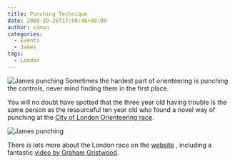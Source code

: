 ```yaml
---
title: Punching Technique
date: 2008-10-26T17:58:46+00:00
author: simon
categories:
  - Events
  - James
tags:
  - London
---
```


![James punching](/images/jamespunching2.jpeg 'James punching at O-Ringen 2000')
Sometimes the hardest part of orienteering is punching the controls, never mind finding them in the first place.

<!--more-->

You will no doubt have spotted that the three year old having trouble is the same person as the resourceful ten year old who found a novel way of punching at the <a href="http://www.cityrace.org/">City of London Orienteering race</a>.

![James punching](/images/jamesoldpunch.jpeg 'James punching at the London City Race 2008')

There is lots more about the London race on the <a href="http://www.cityrace.org/">website</a> , including a fantastic <a href="http://grahamgristwood.blogspot.com/2008/10/london-city-race.html">video by Graham Gristwood</a>.
